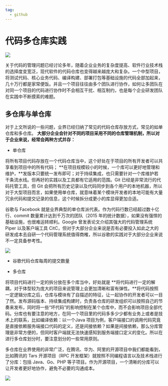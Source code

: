 ```yaml
---
tag:
  - github
---
```


# 代码多仓库实践

![](https://coding-net-production-pp-ci.codehub.cn/02b6a04b-0c26-457e-950d-2703c26e9b92.png)

关于代码的管理问题已经讨论多年，随着企业业务的复杂度提高、软件行业技术栈的选择度变宽泛，现代软件的代码仓库也变得越来越庞大和复杂。一个中型项目，将测试代码、核心业务代码、编译构建、部署打包等基础设施的代码全部加起来，几十万行都是家常便饭。并且一个项目往往由多个团队进行协作，如何让多团队在对同一个项目的代码进行协作时不会相互干扰、相互制约，也是每个企业研发团队在实践中不断摸索的难题。

<!-- more -->

## 多仓库与单仓库

对于上文所说的一些问题，业界已经归纳了常见的代码仓库存放方式，常见的如单仓库和多仓库。 **大部分企业会针对不同的项目采用不同的仓库管理机制，所以对于企业来说，经常会两种方式并存：**

- 单仓库

将所有项目代码存放在一个代码仓库当中，这个好处在于项目的所有开发者可以共享看到项目中的所有代码； **在项目规模较小的时候，一个库可以更好地管理和维护，**发版本只要统一发布即可；对于持续集成，也只需要针对一个库维护若干条流水线。但再好的实践以及工具都有它适用的范围。Git 已经是非常流行的代码托管工具，但 Git 会把所有历史记录以及代码同步到各个用户的本地机器，所以对于大型项目而言，如果使用单仓库，就意味着某个模块开发者的本地可能有大量冗余代码和提交记录的信息，这个时候拆分成更小的库显得更加合适。

谷歌与 Facebook 就是业界典型的单仓库派代表。作为代码行数已经超过数十亿行、commit 数量累计达到千万次的团队（2015 年的统计数据），如果没有强悍的基础设施，也很难运转顺利。Google 曾发表论文介绍其强大的代码管理系统 Piper 以及客户端工具 CitC，但对于大部分企业来说是否有必要投入如此之大的研发成本去自研一个代码管理系统值得商榷，所以谷歌的实践对于大部分企业来说不一定具备参考性。

![](https://coding-net-production-pp-ci.codehub.cn/1e20b159-995f-4aea-9434-442b65a14185.png)

* 谷歌代码仓库每周的提交数量

- 多仓库

将项目代码进行一定的拆分放在多个库当中，好处就是 **将代码进行一定的解耦，对于体型较为庞大的项目来说管理上会更加清晰和富有弹性。**将代码按照一定逻辑分库之后，仓库与模块有了自描述的特征，让一起协作的开发者可以一目了然。发布源码版本、持续集成构建时，负责各仓库的研发组织可以按照自己的节奏来发布，同时将一些“坏代码”的影响控制在某个仓库中，而不会影响项目全部代码。分库也有要注意的地方，在同一个项目里的代码多多少少都有业务上或者是技术上的联系，比如编译依赖：以一个Java 项目为例，客户端接口的调用代码究竟是直接依赖服务端接口代码的定义，还是间接依赖？如果是间接依赖，那么分库管理是非常方便的，但同时客户端就无法快速感知到服务端接口定义的变化。所以在进行多仓库划分时，要注意划分的一些常用原则。

多仓库在业界使用的非常广泛，在腾讯、华为、阿里的开源项目中我们都能看到，比如腾讯的 Tars 开源项目（RPC 开发框架）就按照不同编程语言以及技术栈进行了分库：包括 Java、Go、PHP 等子项目。作为开源项目，一个清晰的分库可以让开发者更好地协作，避免不必要的沟通成本。

![](https://coding-net-production-pp-ci.codehub.cn/14c8836b-adc5-4b5c-9964-e6e7709daea8.png)